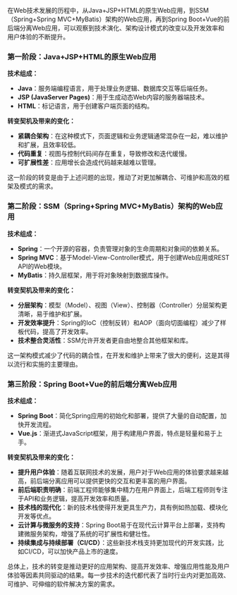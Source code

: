 在Web技术发展的历程中，从Java+JSP+HTML的原生Web应用，到SSM（Spring+Spring MVC+MyBatis）架构的Web应用，再到Spring Boot+Vue的前后端分离Web应用，可以观察到技术演化、架构设计模式的改变以及开发效率和用户体验的不断提升。

### 第一阶段：Java+JSP+HTML的原生Web应用

**技术组成：**

- **Java**：服务端编程语言，用于处理业务逻辑、数据库交互等后端任务。
- **JSP (JavaServer Pages)**：用于生成动态Web内容的服务器端技术。
- **HTML**：标记语言，用于创建客户端页面的结构。

**转变契机及带来的变化：**

- **紧耦合架构**：在这种模式下，页面逻辑和业务逻辑通常混杂在一起，难以维护和扩展，且效率较低。
- **代码重复**：视图与控制代码间存在重复，导致修改和迭代缓慢。
- **可扩展性差**：应用增长会造成代码越来越难以管理。

这一阶段的转变是由于上述问题的出现，推动了对更加解耦合、可维护和高效的框架及模式的需求。

### 第二阶段：SSM（Spring+Spring MVC+MyBatis）架构的Web应用

**技术组成：**

- **Spring**：一个开源的容器，负责管理对象的生命周期和对象间的依赖关系。
- **Spring MVC**：基于Model-View-Controller模式，用于创建Web应用或REST API的Web模块。
- **MyBatis**：持久层框架，用于将对象映射到数据库操作。

**转变契机及带来的变化：**

- **分层架构**：模型（Model）、视图（View）、控制器（Controller）分层架构更清晰，易于维护和扩展。
- **开发效率提升**：Spring的IoC（控制反转）和AOP（面向切面编程）减少了样板代码，提高了开发效率。
- **技术整合灵活性**：SSM允许开发者更自由地整合其他框架和库。

这一架构模式减少了代码的耦合性，在开发和维护上带来了很大的便利，这是其得以流行和实施的主要理由。

### 第三阶段：Spring Boot+Vue的前后端分离Web应用

**技术组成：**

- **Spring Boot**：简化Spring应用的初始化和部署，提供了大量的自动配置，加快开发流程。
- **Vue.js**：渐进式JavaScript框架，用于构建用户界面，特点是轻量和易于上手。

**转变契机及带来的变化：**

- **提升用户体验**：随着互联网技术的发展，用户对于Web应用的体验要求越来越高，前后端分离应用可以提供更快的交互和更丰富的用户界面。
- **前后端职责明确**：前端工程师能够集中精力在用户界面上，后端工程师则专注于API和业务逻辑，提高开发效率和质量。
- **技术栈的现代化**：新的技术栈使得开发更具生产力，具有例如热加载、模块化开发等优点。
- **云计算与微服务的支持**：Spring Boot易于在现代云计算平台上部署，支持构建微服务架构，增强了系统的可扩展性和健壮性。
- **持续集成与持续部署（CI/CD）**：这些新技术栈支持更加现代的开发实践，比如CI/CD，可以加快产品上市的速度。

总体上，技术的转变是推动更好的应用架构、提高开发效率、增强应用性能及用户体验等因素共同驱动的结果。每一步技术的迭代都代表了当时行业内对更加高效、可维护、可伸缩的软件解决方案的需求。
